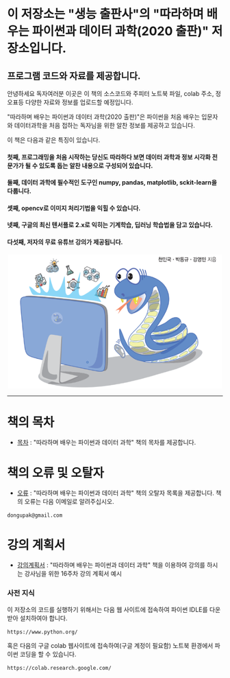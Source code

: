 # 이 저장소는 "생능 출판사"의 "따라하며 배우는 파이썬과 데이터 과학(2020 출판)" 저장소입니다.
## 프로그램 코드와 자료를 제공합니다.

안녕하세요 독자여러분 이곳은 이 책의 소스코드와 주피터 노트북 파일, colab 주소, 정오표등 다양한 자료와 정보를 업로드할 예정입니다.

"따라하며 배우는 파이썬과 데이터 과학(2020 출판)"은 파이썬을 처음 배우는 입문자와 데이터과학을 처음 접하는 독자님을 위한 알찬 정보를 제공하고 있습니다.

이 책은 다음과 같은 특징이 있습니다.

#### 첫째, 프로그래밍을 처음 시작하는 당신도 따라하다 보면 데이터 과학과 정보 시각화 전문가가 될 수 있도록 돕는 알찬 내용으로 구성되어 있습니다.
#### 둘째, 데이터 과학에 필수적인 도구인 numpy, pandas, matplotlib, sckit-learn을 다룹니다.
#### 셋째, opencv로 이미지 처리기법을 익힐 수 있습니다.
#### 넷째, 구글의 최신 텐서플로 2.x로 익히는 기계학습, 딥러닝 학습법을 담고 있습니다.
#### 다섯째, 저자의 무료 유튜브 강의가 제공됩니다.

<p align="center">
  <img src="image/cover.png" width=500px>
</p>

***
# 책의 목차
* [목차](https://github.com/dongupak/DataSciPy/blob/master/contents.md)
: "따라하며 배우는 파이썬과 데이터 과학" 책의 목차를 제공합니다.

# 책의 오류 및 오탈자
* [오류](https://github.com/dongupak/DataSciPy/blob/master/errata-ver1.md)
: "따라하며 배우는 파이썬과 데이터 과학" 책의 오탈자 목록을 제공합니다.
책의 오류는 다음 이메일로 알려주십시오.
```
dongupak@gmail.com
```

# 강의 계획서
* [강의계획서](https://github.com/dongupak/DataSciPy/blob/master/syllabus.md)
: "따라하며 배우는 파이썬과 데이터 과학" 책을 이용하여 강의를 하시는 강사님을 위한 16주차 강의 계획서 예시

### 사전 지식

이 저장소의 코드를 실행하기 위해서는 다음 웹 사이트에 접속하여 파이썬 IDLE를 다운받아 설치하여야 합니다.
```
https://www.python.org/
```
혹은 다음의 구글 colab 웹사이트에 접속하여(구글 계정이 필요함) 노트북 환경에서 파이썬 코딩을 할 수 있습니다.
```
https://colab.research.google.com/
```
